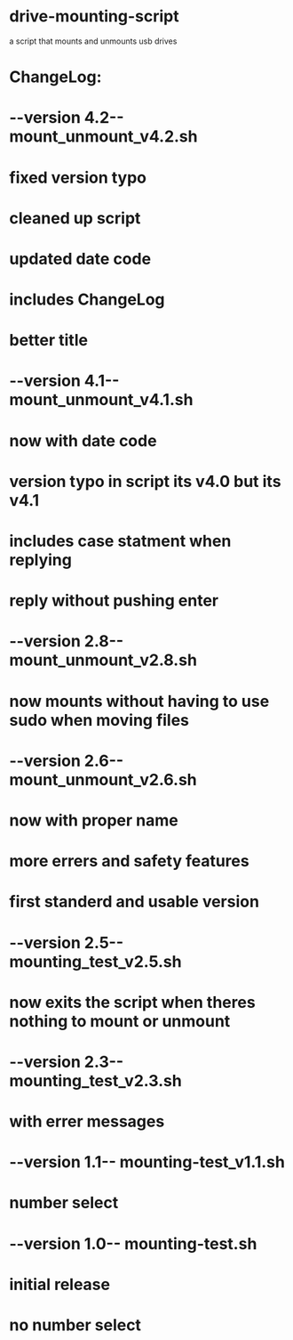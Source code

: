 # drive-mounting-script
a script that mounts and unmounts usb drives 


#
# ChangeLog:
#

# --version 4.2-- mount_unmount_v4.2.sh
#   fixed version typo
#   cleaned up script
#   updated date code
#   includes ChangeLog
#   better title

# --version 4.1-- mount_unmount_v4.1.sh
#   now with date code 
#   version typo in script its v4.0 but its v4.1
#   includes case statment when replying
#   reply without pushing enter

# --version 2.8-- mount_unmount_v2.8.sh
#   now mounts without having to use sudo when moving files

# --version 2.6-- mount_unmount_v2.6.sh
#   now with proper name
#   more errers and safety features
#   first standerd and usable version

# --version 2.5-- mounting_test_v2.5.sh
#   now exits the script when theres nothing to mount or unmount

# --version 2.3-- mounting_test_v2.3.sh
#   with errer messages

# --version 1.1-- mounting-test_v1.1.sh
#   number select

# --version 1.0-- mounting-test.sh
#   initial release
#   no number select

